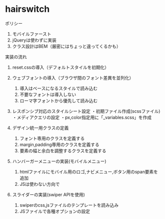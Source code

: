 # hairswitch

ポリシー
1) モバイルファースト
2) jQueryは使わずに実装
3) クラス設計はBEM（厳密にはちょっと違ってくるかも）


実装の流れ


1. reset.cssの導入（デフォルトスタイルを初期化）


2. ウェブフォントの導入（ブラウザ間のフォント差異を並列化）
    1) 導入はベースになるスタイルで読み込む
    2) 不要なフォントは導入しない
    3) ローマ字フォントから優先して読み込む


3. レスポンシブ対応のスタイルシート設定
    ・初期ファイル作成(scssファイル)
    ・メディアクエリの設定
    ・px,color指定用に「_variables.scss」を作成

    <!-- ※pathの設定やファイル配置は要確認 -->
    <!-- ※pathの設定やファイル配置は要確認 -->
    <!-- ※pathの設定やファイル配置は要確認 -->


4. デザイン統一用クラスの定義
    1) フォント専用のクラスを定義する
    2) margin,padding専用のクラスを定義する
    3) 要素の幅と余白を調整するクラスを定義する


5. ハンバーガーメニューの実装(モバイルメニュー)
    1) htmlファイルにモバイル用のロゴ,ナビメニュー,ボタン用のspan要素を追加
    2) JSは使わない方向で


6. スライダーの実装(swiper APIを使用)
    1) swiperのcss,jsファイルのテンプレートを読み込み
    2) JSファイルで各種オプションの設定


